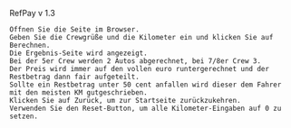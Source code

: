 RefPay v 1.3
    
    Öffnen Sie die Seite im Browser.
    Geben Sie die Crewgrüße und die Kilometer ein und klicken Sie auf Berechnen.
    Die Ergebnis-Seite wird angezeigt.
    Bei der 5er Crew werden 2 Autos abgerechnet, bei 7/8er Crew 3.
    Der Preis wird immer auf den vollen euro runtergerechnet und der Restbetrag dann fair aufgeteilt.
    Sollte ein Restbetrag unter 50 cent anfallen wird dieser dem Fahrer mit den meisten KM gutgeschrieben.
    Klicken Sie auf Zurück, um zur Startseite zurückzukehren.
    Verwenden Sie den Reset-Button, um alle Kilometer-Eingaben auf 0 zu setzen.
